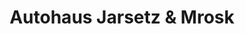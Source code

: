 ---
title: "Autohaus Jarsetz & Mrosk"
url: /schleife/autohaus-jarsetz-und-mrosk/
shop: Autowerkstatt
---